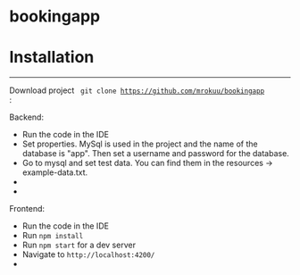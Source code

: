 # bookingapp


#  Installation

_____
Download project <code> git clone https://github.com/mrokuu/bookingapp </code>:

Backend:
* Run the code in the IDE
* Set properties. MySql is used in the project and the name of the database is "app". Then set a username and password for the database.
* Go to mysql and set test data. You can find them in the resources -> example-data.txt.
* 
* 

Frontend:
* Run the code in the IDE
* Run `npm install`
* Run `npm start` for a dev server
* Navigate to `http://localhost:4200/`
* 
